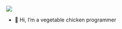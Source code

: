 ![](https://encrypted-tbn0.gstatic.com/images?q=tbn:ANd9GcQntvoUSCD0POB7NzsyRTllSZwuZ5bOYJRJHE4M5sZbNNawGOeHJS95m9i5RimGxNncYQY&usqp=CAU)

- 👋 Hi, I’m a vegetable chicken programmer


<!---
PeterFive/PeterFive is a ✨ special ✨ repository because its `README.md` (this file) appears on your GitHub profile.
You can click the Preview link to take a look at your changes.
--->
